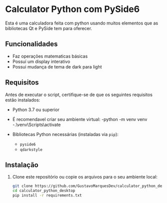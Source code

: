 # Calculator Python com PySide6 
 
Esta é uma calculadora feita com python usando muitos elementos que as bibliotecas Qt e PySide tem para oferecer.

## Funcionalidades

- Faz operações matematicas básicas 
- Possuí um display interativo
- Possui mudança de tema de dark para light

## Requisitos

Antes de executar o script, certifique-se de que os seguintes requisitos estão instalados:

- Python 3.7 ou superior
- É recomendavel criar seu ambiente virtual:
  -python -m venv venv
  -.\venv\Scripts\activate
  
- Bibliotecas Python necessárias (instaladas via `pip`):
  - `pyside6`
  - `qdarkstyle`

## Instalação

1. Clone este repositório ou copie os arquivos para o seu ambiente local:

   ```bash
   git clone https://github.com/GustavoMarquesDev/calculator_python_desktop
   cd calculator_python_desktop
   pip install -r requirements.txt

